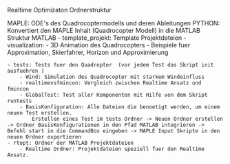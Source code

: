 Realtime Optimizaton Ordnerstruktur

MAPLE: ODE's des Quadrocoptermodells und deren Ableitungen
PYTHON: Konvertiert den MAPLE Inhalt (Quadrocopter Modell) in die MATLAB Struktur
MATLAB
	- template_projekt: Template Projektdateien
	- visualization: 
		- 3D Animation des Quadrocopters
		- Beispiele fuer Approximation, Skierfahrer, Horizon und Approximierung

	- tests: Tests fuer den Quadropter  (vor jedem Test das Skript init ausfuehren )
		- Wind: Simulation des Quadrocopter mit starkem Windeinfluss
		- realtimevsfmincon: Vergleich zwischen Realtime Ansatz und fmincon
		- GlobalTest: Test aller Komponenten mit Hilfe von dem Skript runtests
		- BasisKonfiguration: Alle Dateien die benoetigt werden, um einem neuen Test erstellen.
			Erstellen eines Test im tests Ordner -> Neuen Ordner erstellen -> Ordner BasisKonfigurationen in den Pfad MATLAB integrieren -> Befehl start in die CommandBox eingeben -> MAPLE Input Skripte in den neuen Ordner exportieren 
	- rtopt: Ordner der MATLAB Projektdateien
		- Realtime Ordner: Projektdateien speziell fuer den Realtime Ansatz.
			



